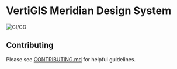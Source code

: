 # VertiGIS Meridian Design System

![CI/CD](https://github.com/geocortex/meridian-design/workflows/CI/CD/badge.svg)

## Contributing

Please see [CONTRIBUTING.md](CONTRIBUTING.md) for helpful guidelines.
